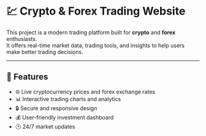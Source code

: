 # 💹 Crypto & Forex Trading Website

This project is a modern trading platform built for **crypto** and **forex** enthusiasts.  
It offers real-time market data, trading tools, and insights to help users make better trading decisions.

---

## 🚀 Features

- 🌐 Live cryptocurrency prices and forex exchange rates  
- 📊 Interactive trading charts and analytics  
- 🔒 Secure and responsive design  
- 💰 User-friendly investment dashboard  
- 🕒 24/7 market updates